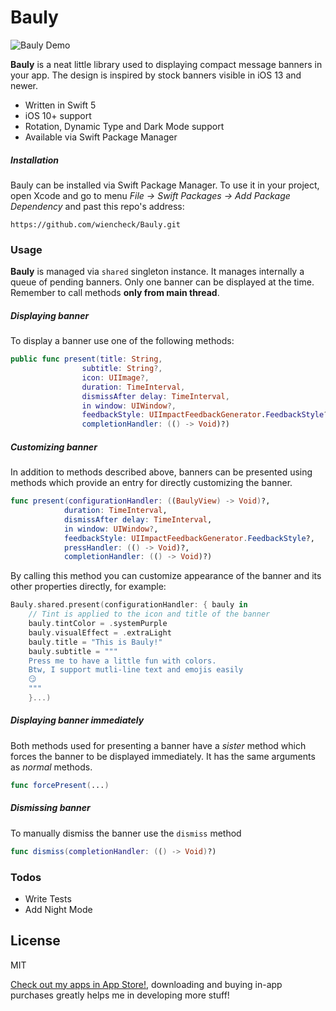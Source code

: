 # Bauly

![Bauly Demo](https://i.imgur.com/tAx7gJd.gif)

**Bauly** is a neat little library used to displaying compact message banners in your app. The design is inspired by stock banners visible in iOS 13 and newer. 

- Written in Swift 5
- iOS 10+ support
- Rotation, Dynamic Type and Dark Mode support
- Available via Swift Package Manager

##### Installation
Bauly can be installed via Swift Package Manager. To use it in your project, open Xcode and go to menu *File -> Swift Packages -> Add Package Dependency* and past this repo's address:
```
https://github.com/wiencheck/Bauly.git
```

### Usage
**Bauly** is managed via `shared` singleton instance.
It manages internally a queue of pending banners. Only one banner can be displayed at the time. Remember to call methods **only from main thread**.

##### Displaying banner
To display a banner use one of the following methods:
```swift
public func present(title: String, 
                subtitle: String?, 
                icon: UIImage?, 
                duration: TimeInterval, 
                dismissAfter delay: TimeInterval, 
                in window: UIWindow?, 
                feedbackStyle: UIImpactFeedbackGenerator.FeedbackStyle?, pressHandler: (() -> Void)?, 
                completionHandler: (() -> Void)?)
```

##### Customizing banner
In addition to methods described above, banners can be presented using methods which provide an entry for directly customizing the banner.

```swift
func present(configurationHandler: ((BaulyView) -> Void)?, 
            duration: TimeInterval, 
            dismissAfter delay: TimeInterval, 
            in window: UIWindow?, 
            feedbackStyle: UIImpactFeedbackGenerator.FeedbackStyle?, 
            pressHandler: (() -> Void)?, 
            completionHandler: (() -> Void)?)
```

By calling this method you can customize appearance of the banner and its other properties directly, for example:

```swift
Bauly.shared.present(configurationHandler: { bauly in
    // Tint is applied to the icon and title of the banner
    bauly.tintColor = .systemPurple
    bauly.visualEffect = .extraLight
    bauly.title = "This is Bauly!"
    bauly.subtitle = """
    Press me to have a little fun with colors.
    Btw, I support mutli-line text and emojis easily
    😏
    """
    }...)
```

##### Displaying banner immediately
Both methods used for presenting a banner have a *sister* method which forces the banner to be displayed immediately. It has the same arguments as *normal* methods.

```swift
func forcePresent(...)
```

##### Dismissing banner

To manually dismiss the banner use the ```dismiss``` method
```swift
func dismiss(completionHandler: (() -> Void)?)
```

### Todos

 - Write Tests
 - Add Night Mode

License
----

MIT

[Check out my apps in App Store!](https://apps.apple.com/us/developer/adam-wienconek/id1331897870), downloading and buying in-app purchases greatly helps me in developing more stuff!
